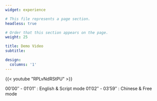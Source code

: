 ```yaml
---
widget: experience

# This file represents a page section.
headless: true

# Order that this section appears on the page.
weight: 25

title: Demo Video
subtitle: 

design:
  columns: '1'
---
```


{{< youtube "RPLvNdRStPU" >}}

00′00″ - 01′01″ : English & Script mode
01′02″ - 03′59″ : Chinese & Free mode